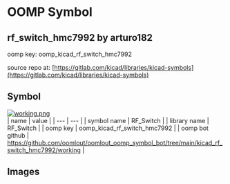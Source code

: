 # OOMP Symbol  
## rf_switch_hmc7992  by arturo182  
  
oomp key: oomp_kicad_rf_switch_hmc7992  
  
source repo at: [https://gitlab.com/kicad/libraries/kicad-symbols](https://gitlab.com/kicad/libraries/kicad-symbols)  
## Symbol  
  
[![working.png](working_600.png)](working.png)  
| name | value | 
| --- | --- | 
| symbol name | RF_Switch | 
| library name | RF_Switch | 
| oomp key | oomp_kicad_rf_switch_hmc7992 | 
| oomp bot github | https://github.com/oomlout/oomlout_oomp_symbol_bot/tree/main/kicad_rf_switch_hmc7992/working | 
## Images  
